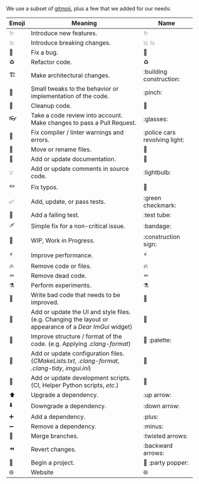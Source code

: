 We use a subset of [gitmoji](https://gitmoji.dev/), plus a few that we added for our needs:

| Emoji | Meaning | Name |
| ----- | ------- | ---- |
| ✨ | Introduce new features. | :sparkles: |
| 💥 | Introduce breaking changes. | :collision: :boom: |
| 🐛 | Fix a bug. | :bug: |
| ♻️ | Refactor code. | :recycle: |
| 🏗️ | Make architectural changes. | :building construction: |
| 🤏 | Small tweaks to the behavior or implementation of the code. | :pinch: |
| 🧼 | Cleanup code. | :soap: |
| 👓 | Take a code review into account. Make changes to pass a Pull Request. | :glasses: |
| 🚨 | Fix compiler / linter warnings and errors. | :police cars revolving light: |
| 🚚 | Move or rename files. | :truck: |
| 📝 | Add or update documentation. | :memo: |
| 💡 | Add or update comments in source code. | :lightbulb: |
| ✏️ | Fix typos. | :pencil: |
| ✅ | Add, update, or pass tests. | :green checkmark: |
| 🧪 | Add a failing test. | :test tube: |
| 🩹 | Simple fix for a non-critical issue. | :bandage: |
| 🚧 | WIP, Work in Progress. | :construction sign: |
| ⚡️ | Improve performance. | :zap: |
| 🔥 | Remove code or files. | :fire: |
| ⚰️ | Remove dead code. | :coffin: |
| ⚗️ | Perform experiments. | :alembic: |
| 💩 | Write bad code that needs to be improved. | :poop: |
| 💄 | Add or update the UI and style files. (e.g. Changing the layout or appearance of a _Dear ImGui_ widget) | :lipstick: |
| 🎨 | Improve structure / format of the code. (e.g. Applying _.clang-format_) | :art: :palette: |
| 🔧 | Add or update configuration files. (_CMakeLists.txt_, _.clang-format_, _.clang-tidy_, _imgui.ini_) | :wrench: |
| 🔨 | Add or update development scripts. (CI, Helper Python scripts, _etc._) | :hammer: |
| ⬆️ | Upgrade a dependency. | :up arrow: |
| ⬇️ | Downgrade a dependency. | :down arrow: |
| ➕ | Add a dependency. | :plus: |
| ➖ | Remove a dependency. | :minus: |
| 🔀 | Merge branches. | :twisted arrows: |
| ⏪️ | Revert changes. | :backward arrows: |
| 🎉 | Begin a project. | :tada: :party popper: |
| 🌐 | Website | :globe_with_meridians: |
